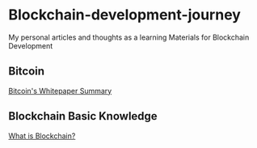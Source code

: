 # Blockchain-development-journey
My personal articles and thoughts as a learning Materials for Blockchain Development

## Bitcoin
[Bitcoin's Whitepaper Summary](https://github.com/koleenbp/blockchain-development-journey/blob/main/Bitcoin/Summary.md)
## Blockchain Basic Knowledge
[What is Blockchain?](https://github.com/koleenbp/blockchain-development-journey/blob/main/What%20is%20Blockchain.md)
